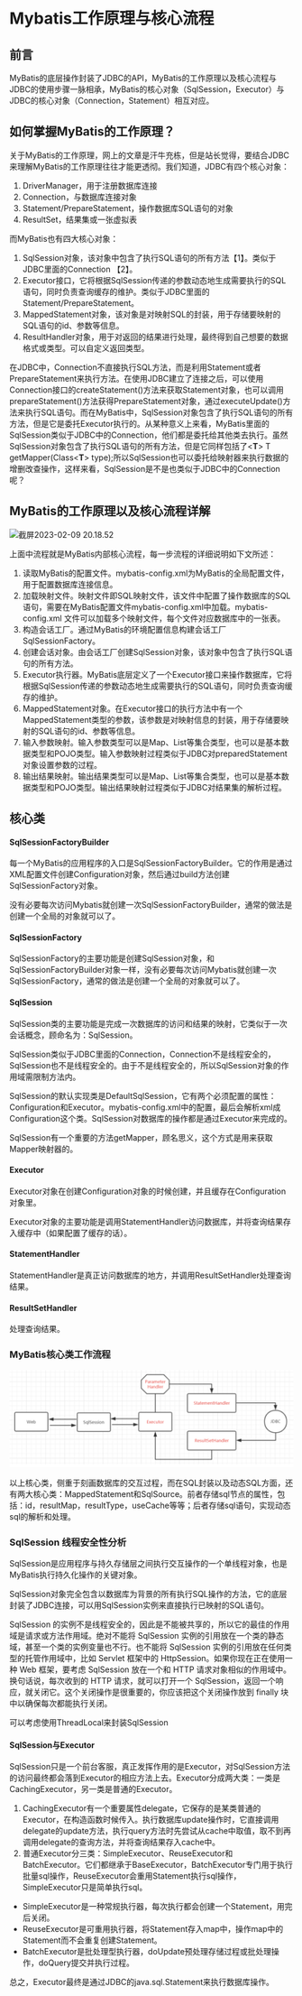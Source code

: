 # Mybatis工作原理与核心流程

## 前言

MyBatis的底层操作封装了JDBC的API，MyBatis的工作原理以及核心流程与JDBC的使用步骤一脉相承，MyBatis的核心对象（SqlSession，Executor）与JDBC的核心对象（Connection，Statement）相互对应。

## 如何掌握MyBatis的工作原理？

关于MyBatis的工作原理，网上的文章是汗牛充栋，但是站长觉得，要结合JDBC来理解MyBatis的工作原理往往才能更透彻。我们知道，JDBC有四个核心对象：

1. DriverManager，用于注册数据库连接
2. Connection，与数据库连接对象
3. Statement/PrepareStatement，操作数据库SQL语句的对象
4. ResultSet，结果集或一张虚拟表

而MyBatis也有四大核心对象：

1. SqlSession对象，该对象中包含了执行SQL语句的所有方法【1】。类似于JDBC里面的Connection 【2】。
2. Executor接口，它将根据SqlSession传递的参数动态地生成需要执行的SQL语句，同时负责查询缓存的维护。类似于JDBC里面的Statement/PrepareStatement。
3. MappedStatement对象，该对象是对映射SQL的封装，用于存储要映射的SQL语句的id、参数等信息。
4. ResultHandler对象，用于对返回的结果进行处理，最终得到自己想要的数据格式或类型。可以自定义返回类型。

在JDBC中，Connection不直接执行SQL方法，而是利用Statement或者PrepareStatement来执行方法。在使用JDBC建立了连接之后，可以使用Connection接口的createStatement()方法来获取Statement对象，也可以调用prepareStatement()方法获得PrepareStatement对象，通过executeUpdate()方法来执行SQL语句。而在MyBatis中，SqlSession对象包含了执行SQL语句的所有方法，但是它是委托Executor执行的。从某种意义上来看，MyBatis里面的SqlSession类似于JDBC中的Connection，他们都是委托给其他类去执行。虽然SqlSession对象包含了执行SQL语句的所有方法，但是它同样包括了<**T**> T getMapper(Class<**T**> type);所以SqlSession也可以委托给映射器来执行数据的增删改查操作，这样来看，SqlSession是不是也类似于JDBC中的Connection呢？

## MyBatis的工作原理以及核心流程详解

![截屏2023-02-09 20.18.52](/Users/apple/gitbook/Attacking-Java-Rookie/image/c9/m1.png)

上面中流程就是MyBatis内部核心流程，每一步流程的详细说明如下文所述：

1. 读取MyBatis的配置文件。mybatis-config.xml为MyBatis的全局配置文件，用于配置数据库连接信息。
2. 加载映射文件。映射文件即SQL映射文件，该文件中配置了操作数据库的SQL语句，需要在MyBatis配置文件mybatis-config.xml中加载。mybatis-config.xml 文件可以加载多个映射文件，每个文件对应数据库中的一张表。
3. 构造会话工厂。通过MyBatis的环境配置信息构建会话工厂SqlSessionFactory。
4. 创建会话对象。由会话工厂创建SqlSession对象，该对象中包含了执行SQL语句的所有方法。
5. Executor执行器。MyBatis底层定义了一个Executor接口来操作数据库，它将根据SqlSession传递的参数动态地生成需要执行的SQL语句，同时负责查询缓存的维护。
6. MappedStatement对象。在Executor接口的执行方法中有一个MappedStatement类型的参数，该参数是对映射信息的封装，用于存储要映射的SQL语句的id、参数等信息。
7. 输入参数映射。输入参数类型可以是Map、List等集合类型，也可以是基本数据类型和POJO类型。输入参数映射过程类似于JDBC对preparedStatement对象设置参数的过程。
8. 输出结果映射。输出结果类型可以是Map、List等集合类型，也可以是基本数据类型和POJO类型。输出结果映射过程类似于JDBC对结果集的解析过程。

## 核心类

#### SqlSessionFactoryBuilder

每一个MyBatis的应用程序的入口是SqlSessionFactoryBuilder。它的作用是通过XML配置文件创建Configuration对象，然后通过build方法创建SqlSessionFactory对象。

没有必要每次访问Mybatis就创建一次SqlSessionFactoryBuilder，通常的做法是创建一个全局的对象就可以了。

#### SqlSessionFactory

SqlSessionFactory的主要功能是创建SqlSession对象，和SqlSessionFactoryBuilder对象一样，没有必要每次访问Mybatis就创建一次SqlSessionFactory，通常的做法是创建一个全局的对象就可以了。

#### SqlSession

SqlSession类的主要功能是完成一次数据库的访问和结果的映射，它类似于一次会话概念，顾命名为：SqlSession。

SqlSession类似于JDBC里面的Connection，Connection不是线程安全的，SqlSession也不是线程安全的。由于不是线程安全的，所以SqlSession对象的作用域需限制方法内。

SqlSession的默认实现类是DefaultSqlSession，它有两个必须配置的属性：Configuration和Executor。mybatis-config.xml中的配置，最后会解析xml成Configuration这个类。SqlSession对数据库的操作都是通过Executor来完成的。

SqlSession有一个重要的方法getMapper，顾名思义，这个方式是用来获取Mapper映射器的。

#### Executor

Executor对象在创建Configuration对象的时候创建，并且缓存在Configuration对象里。

Executor对象的主要功能是调用StatementHandler访问数据库，并将查询结果存入缓存中（如果配置了缓存的话）。

#### StatementHandler

StatementHandler是真正访问数据库的地方，并调用ResultSetHandler处理查询结果。

#### ResultSetHandler

处理查询结果。

### MyBatis核心类工作流程

![截屏2023-02-09 20.40.31](../image/c9/m2.png)

以上核心类，侧重于刻画数据库的交互过程，而在SQL封装以及动态SQL方面，还有两大核心类：MappedStatement和SqlSource。前者存储sql节点的属性，包括：id，resultMap，resultType，useCache等等；后者存储sql语句，实现动态sql的解析和处理。

### SqlSession 线程安全性分析

SqlSession是应用程序与持久存储层之间执行交互操作的一个单线程对象，也是MyBatis执行持久化操作的关键对象。

SqlSession对象完全包含以数据库为背景的所有执行SQL操作的方法，它的底层封装了JDBC连接，可以用SqlSession实例来直接执行已映射的SQL语句。

SqlSession 的实例不是线程安全的，因此是不能被共享的，所以它的最佳的作用域是请求或方法作用域。绝对不能将 SqlSession 实例的引用放在一个类的静态域，甚至一个类的实例变量也不行。也不能将 SqlSession 实例的引用放在任何类型的托管作用域中，比如 Servlet 框架中的 HttpSession。如果你现在正在使用一种 Web 框架，要考虑 SqlSession 放在一个和 HTTP 请求对象相似的作用域中。换句话说，每次收到的 HTTP 请求，就可以打开一个 SqlSession，返回一个响应，就关闭它。这个关闭操作是很重要的，你应该把这个关闭操作放到 finally 块中以确保每次都能执行关闭。

可以考虑使用ThreadLocal来封装SqlSession

#### SqlSession与Executor

SqlSession只是一个前台客服，真正发挥作用的是Executor，对SqlSession方法的访问最终都会落到Executor的相应方法上去。Executor分成两大类：一类是CachingExecutor，另一类是普通的Executor。

1. CachingExecutor有一个重要属性delegate，它保存的是某类普通的Executor，在构造函数时候传入。执行数据库update操作时，它直接调用delegate的update方法，执行query方法时先尝试从cache中取值，取不到再调用delegate的查询方法，并将查询结果存入cache中。
2. 普通Executor分三类：SimpleExecutor、ReuseExecutor和BatchExecutor。它们都继承于BaseExecutor，BatchExecutor专门用于执行批量sql操作，ReuseExecutor会重用Statement执行sql操作，SimpleExecutor只是简单执行sql。

* SimpleExecutor是一种常规执行器，每次执行都会创建一个Statement，用完后关闭。
* ReuseExecutor是可重用执行器，将Statement存入map中，操作map中的Statement而不会重复创建Statement。
* BatchExecutor是批处理型执行器，doUpdate预处理存储过程或批处理操作，doQuery提交并执行过程。

总之，Executor最终是通过JDBC的java.sql.Statement来执行数据库操作。
